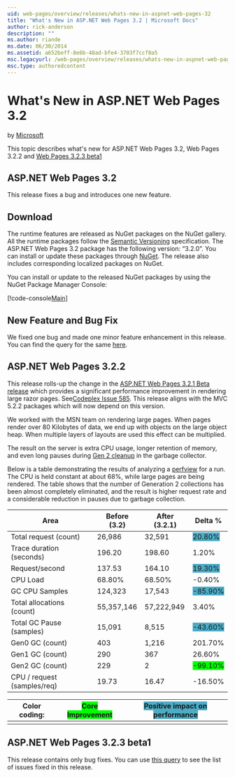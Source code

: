 ```yaml
---
uid: web-pages/overview/releases/whats-new-in-aspnet-web-pages-32
title: "What's New in ASP.NET Web Pages 3.2 | Microsoft Docs"
author: rick-anderson
description: ""
ms.author: riande
ms.date: 06/30/2014
ms.assetid: a652beff-8e6b-48ad-bfe4-3703f7ccf0a5
msc.legacyurl: /web-pages/overview/releases/whats-new-in-aspnet-web-pages-32
msc.type: authoredcontent
---
```

# What's New in ASP.NET Web Pages 3.2

by [Microsoft](https://github.com/microsoft)

This topic describes what's new for ASP.NET Web Pages 3.2, Web Pages 3.2.2 and [Web Pages 3.2.3 beta1](https://blogs.msdn.com/b/webdev/archive/2014/12/17/asp-net-mvc-5-2-3-web-pages-5-2-3-and-web-api-5-2-3-beta-releases.aspx)

## ASP.NET Web Pages 3.2

This release fixes a bug and introduces one new feature.

## Download

The runtime features are released as NuGet packages on the NuGet gallery. All the runtime packages follow the [Semantic Versioning](http://semver.org/) specification. The ASP.NET Web Pages 3.2 package has the following version: &ldquo;3.2.0&rdquo;. You can install or update these packages through [NuGet](http://www.nuget.org/packages/Microsoft.AspNet.WebPages/). The release also includes corresponding localized packages on NuGet.

You can install or update to the released NuGet packages by using the NuGet Package Manager Console:

[!code-console[Main](whats-new-in-aspnet-web-pages-32/samples/sample1.cmd)]

## New Feature and Bug Fix

We fixed one bug and made one minor feature enhancement in this release. You can find the query for the same [here](https://aspnetwebstack.codeplex.com/workitem/list/advanced?keyword=&amp;status=Closed&amp;type=All&amp;priority=All&amp;release=v5.2%20RC|v5.2%20RTM&amp;assignedTo=All&amp;component=Web%20Pages%2FRazor&amp;sortField=Id&amp;sortDirection=Descending&amp;page=0&amp;reasonClosed=Fixed).

## ASP.NET Web Pages 3.2.2

This release rolls-up the change in the [ASP.NET Web Pages 3.2.1 Beta release](https://blogs.msdn.com/b/webdev/archive/2014/07/28/announcing-the-beta-release-of-web-pages-3-2-1.aspx) which provides a significant performance improvement in rendering large razor pages. See[Codeplex Issue 585](https://aspnetwebstack.codeplex.com/workitem/585). This release aligns with the MVC 5.2.2 packages which will now depend on this version.

We worked with the MSN team on rendering large pages. When pages render over 80 Kilobytes of data, we end up with objects on the large object heap. When multiple layers of layouts are used this effect can be multiplied.

The result on the server is extra CPU usage, longer retention of memory, and even long pauses during [Gen 2 cleanup](https://msdn.microsoft.com/library/ms973837.aspx) in the garbage collector.

Below is a table demonstrating the results of analyzing a [perfview](https://channel9.msdn.com/Series/PerfView-Tutorial) for a run. The CPU is held constant at about 68%, while large pages are being rendered. The table shows that the number of Generation 2 collections has been almost completely eliminated, and the result is higher request rate and a considerable reduction in pauses due to garbage collection.

| **Area** | **Before (3.2)** | **After (3.2.1)** | **Delta %** |
| --- | --- | --- | --- |
| Total request (count) | 26,986 | 32,591 | <font style="background-color: #4bacc6">20.80%</font> |
| Trace duration (seconds) | 196.20 | 198.60 | 1.20% |
| Request/second | 137.53 | 164.10 | <font style="background-color: #4bacc6">19.30%</font> |
| CPU Load | 68.80% | 68.50% |  -0.40% |
| GC CPU Samples | 124,323 | 17,543 | <font style="background-color: #4bacc6">-85.90%</font> |
| Total allocations (count) | 55,357,146 | 57,222,949 | 3.40% |
| Total GC Pause (samples) | 15,091 | 8,515 | <font style="background-color: #4bacc6">-43.60%</font> |
| Gen0 GC (count) | 403 | 1,216 | 201.70% |
| Gen1 GC (count) | 290 | 367 | 26.60% |
| Gen2 GC (count) | 229 | 2 | <font style="background-color: #00ff00">-99.10%</font> |
| CPU / request (samples/req) | 19.73 | 16.47 | -16.50% |

| Color coding: | <font style="background-color: #00ff00">Core Improvement</font> | <font style="background-color: #4bacc6">Positive impact on performance</font> |
|---------------|-----------------------------------------------------------------|-------------------------------------------------------------------------------|
|               |                                                                 |                                                                               |

## ASP.NET Web Pages 3.2.3 beta1

This release contains only bug fixes. You can use [this query](https://aspnetwebstack.codeplex.com/workitem/list/advanced?keyword=&amp;status=Closed&amp;type=All&amp;priority=All&amp;release=v5.2.3%20Beta&amp;assignedTo=All&amp;component=Web%20Pages%2FRazor&amp;sortField=LastUpdatedDate&amp;sortDirection=Descending&amp;page=0&amp;reasonClosed=Fixed) to see the list of issues fixed in this release.
